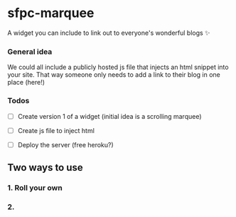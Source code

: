 # sfpc-marquee
A widget you can include to link out to everyone's wonderful blogs :sparkles:


### General idea
We could all include a publicly hosted js file that injects an html snippet into your site. That way someone only needs to add a link to their blog in one place (here!)

### Todos
- [ ] Create version 1 of a widget (initial idea is a scrolling marquee)
- [ ] Create js file to inject html
- [ ] Deploy the server (free heroku?)


## Two ways to use

### 1. Roll your own

### 2. 
